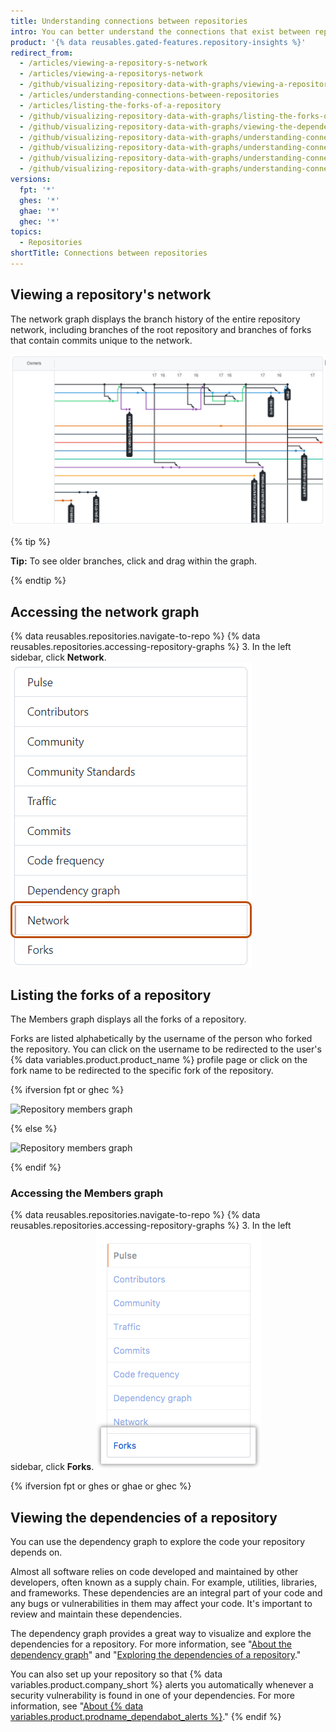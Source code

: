 ```yaml
---
title: Understanding connections between repositories
intro: You can better understand the connections that exist between repositories by viewing a repository's network and forks and the projects that depend on the repository.
product: '{% data reusables.gated-features.repository-insights %}'
redirect_from:
  - /articles/viewing-a-repository-s-network
  - /articles/viewing-a-repositorys-network
  - /github/visualizing-repository-data-with-graphs/viewing-a-repositorys-network
  - /articles/understanding-connections-between-repositories
  - /articles/listing-the-forks-of-a-repository
  - /github/visualizing-repository-data-with-graphs/listing-the-forks-of-a-repository
  - /github/visualizing-repository-data-with-graphs/viewing-the-dependencies-of-a-repository
  - /github/visualizing-repository-data-with-graphs/understanding-connections-between-repositories
  - /github/visualizing-repository-data-with-graphs/understanding-connections-between-repositories/viewing-a-repositorys-network
  - /github/visualizing-repository-data-with-graphs/understanding-connections-between-repositories/listing-the-forks-of-a-repository
  - /github/visualizing-repository-data-with-graphs/understanding-connections-between-repositories/viewing-the-dependencies-of-a-repository
versions:
  fpt: '*'
  ghes: '*'
  ghae: '*'
  ghec: '*'
topics:
  - Repositories
shortTitle: Connections between repositories
---
```


## Viewing a repository's network

The network graph displays the branch history of the entire repository network, including branches of the root repository and branches of forks that contain commits unique to the network.

![Repository network graph](/assets/images/help/graphs/repo_network_graph.png)

{% tip %}

**Tip:** To see older branches, click and drag within the graph.

{% endtip %}

## Accessing the network graph

{% data reusables.repositories.navigate-to-repo %}
{% data reusables.repositories.accessing-repository-graphs %}
3. In the left sidebar, click **Network**.
![Network tab](/assets/images/help/graphs/network_tab.png)

## Listing the forks of a repository

The Members graph displays all the forks of a repository.

Forks are listed alphabetically by the username of the person who forked the repository. You can click on the username to be redirected to the user's {% data variables.product.product_name %} profile page or click on the fork name to be redirected to the specific fork of the repository.

{% ifversion fpt or ghec %}

![Repository members graph](/assets/images/help/graphs/repo_forks_graph_dotcom.png)

{% else %}

![Repository members graph](/assets/images/help/graphs/repo_members_graph.png)

{% endif %}

### Accessing the Members graph

{% data reusables.repositories.navigate-to-repo %}
{% data reusables.repositories.accessing-repository-graphs %}
3. In the left sidebar, click **Forks**.
![Forks tab](/assets/images/help/graphs/graphs-sidebar-forks-tab.png)

{% ifversion fpt or ghes or ghae or ghec %}
## Viewing the dependencies of a repository

You can use the dependency graph to explore the code your repository depends on.

Almost all software relies on code developed and maintained by other developers, often known as a supply chain. For example, utilities, libraries, and frameworks. These dependencies are an integral part of your code and any bugs or vulnerabilities in them may affect your code. It's important to review and maintain these dependencies.

The dependency graph provides a great way to visualize and explore the dependencies for a repository. For more information, see "[About the dependency graph](/code-security/supply-chain-security/about-the-dependency-graph)" and "[Exploring the dependencies of a repository](/code-security/supply-chain-security/exploring-the-dependencies-of-a-repository)."

You can also set up your repository so that {% data variables.product.company_short %} alerts you automatically whenever a security vulnerability is found in one of your dependencies. For more information, see "[About {% data variables.product.prodname_dependabot_alerts %}](/github/managing-security-vulnerabilities/about-alerts-for-vulnerable-dependencies)."
{% endif %}
